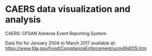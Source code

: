 # CAERS data visualization and analysis

CAERS: CFSAN Adverse Event Reporting System 

Data file for January 2004 to March 2017 available at: https://www.fda.gov/Food/ComplianceEnforcement/ucm494015.htm

